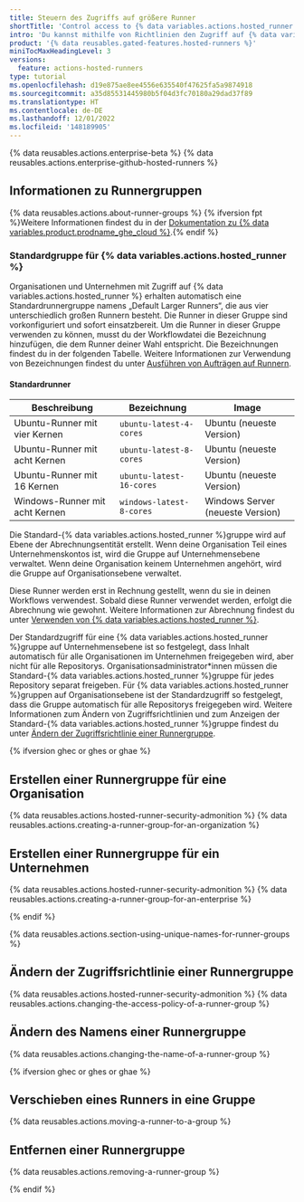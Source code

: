 ```yaml
---
title: Steuern des Zugriffs auf größere Runner
shortTitle: 'Control access to {% data variables.actions.hosted_runner %}s'
intro: 'Du kannst mithilfe von Richtlinien den Zugriff auf {% data variables.actions.hosted_runner %} beschränken, die einer Organisation oder einem Unternehmen hinzugefügt wurden.'
product: '{% data reusables.gated-features.hosted-runners %}'
miniTocMaxHeadingLevel: 3
versions:
  feature: actions-hosted-runners
type: tutorial
ms.openlocfilehash: d19e875ae8ee4556e635540f47625fa5a9874918
ms.sourcegitcommit: a35d85531445980b5f04d3fc70180a29dad37f89
ms.translationtype: HT
ms.contentlocale: de-DE
ms.lasthandoff: 12/01/2022
ms.locfileid: '148189905'
---
```

{% data reusables.actions.enterprise-beta %} {% data reusables.actions.enterprise-github-hosted-runners %}

## Informationen zu Runnergruppen

{% data reusables.actions.about-runner-groups %} {% ifversion fpt %}Weitere Informationen findest du in der [Dokumentation zu {% data variables.product.prodname_ghe_cloud %}](/enterprise-cloud@latest/actions/using-github-hosted-runners/controlling-access-to-larger-runners).{% endif %}

### Standardgruppe für {% data variables.actions.hosted_runner %}

Organisationen und Unternehmen mit Zugriff auf {% data variables.actions.hosted_runner %} erhalten automatisch eine Standardrunnergruppe namens „Default Larger Runners“, die aus vier unterschiedlich großen Runnern besteht. Die Runner in dieser Gruppe sind vorkonfiguriert und sofort einsatzbereit. Um die Runner in dieser Gruppe verwenden zu können, musst du der Workflowdatei die Bezeichnung hinzufügen, die dem Runner deiner Wahl entspricht. Die Bezeichnungen findest du in der folgenden Tabelle. Weitere Informationen zur Verwendung von Bezeichnungen findest du unter [Ausführen von Aufträgen auf Runnern](/actions/using-github-hosted-runners/using-larger-runners#running-jobs-on-your-runner).


#### Standardrunner

|Beschreibung | Bezeichnung | Image |
| ------- | ------- | ------ |
| Ubuntu-Runner mit vier Kernen | `ubuntu-latest-4-cores` | Ubuntu (neueste Version) |
| Ubuntu-Runner mit acht Kernen | `ubuntu-latest-8-cores` | Ubuntu (neueste Version) |
| Ubuntu-Runner mit 16 Kernen | `ubuntu-latest-16-cores` | Ubuntu (neueste Version) |
| Windows-Runner mit acht Kernen | `windows-latest-8-cores` | Windows Server (neueste Version) |

Die Standard-{% data variables.actions.hosted_runner %}gruppe wird auf Ebene der Abrechnungsentität erstellt. Wenn deine Organisation Teil eines Unternehmenskontos ist, wird die Gruppe auf Unternehmensebene verwaltet. Wenn deine Organisation keinem Unternehmen angehört, wird die Gruppe auf Organisationsebene verwaltet. 

Diese Runner werden erst in Rechnung gestellt, wenn du sie in deinen Workflows verwendest. Sobald diese Runner verwendet werden, erfolgt die Abrechnung wie gewohnt. Weitere Informationen zur Abrechnung findest du unter [Verwenden von {% data variables.actions.hosted_runner %}](/actions/using-github-hosted-runners/using-larger-runners#understanding-billing).

Der Standardzugriff für eine {% data variables.actions.hosted_runner %}gruppe auf Unternehmensebene ist so festgelegt, dass Inhalt automatisch für alle Organisationen im Unternehmen freigegeben wird, aber nicht für alle Repositorys. Organisationsadministrator*innen müssen die Standard-{% data variables.actions.hosted_runner %}gruppe für jedes Repository separat freigeben. Für {% data variables.actions.hosted_runner %}gruppen auf Organisationsebene ist der Standardzugriff so festgelegt, dass die Gruppe automatisch für alle Repositorys freigegeben wird. Weitere Informationen zum Ändern von Zugriffsrichtlinien und zum Anzeigen der Standard-{% data variables.actions.hosted_runner %}gruppe findest du unter [Ändern der Zugriffsrichtlinie einer Runnergruppe](#changing-the-access-policy-of-a-runner-group).

{% ifversion ghec or ghes or ghae %}

## Erstellen einer Runnergruppe für eine Organisation

{% data reusables.actions.hosted-runner-security-admonition %} {% data reusables.actions.creating-a-runner-group-for-an-organization %}

## Erstellen einer Runnergruppe für ein Unternehmen

{% data reusables.actions.hosted-runner-security-admonition %} {% data reusables.actions.creating-a-runner-group-for-an-enterprise %}

{% endif %}

{% data reusables.actions.section-using-unique-names-for-runner-groups %}

## Ändern der Zugriffsrichtlinie einer Runnergruppe

{% data reusables.actions.hosted-runner-security-admonition %} {% data reusables.actions.changing-the-access-policy-of-a-runner-group %}

## Ändern des Namens einer Runnergruppe

{% data reusables.actions.changing-the-name-of-a-runner-group %}

{% ifversion ghec or ghes or ghae %}
## Verschieben eines Runners in eine Gruppe

{% data reusables.actions.moving-a-runner-to-a-group %}

## Entfernen einer Runnergruppe

{% data reusables.actions.removing-a-runner-group %}

{% endif %}
